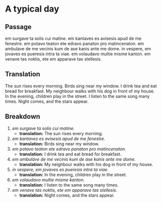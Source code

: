 # A typical day

## Passage

em surgave ta solis cui matine.
em kantaves es avisesis apud de me fenestre.
em potavo teaton ete edravo panaton pro matincenaton.
em ambulave de me vecinis kum de ase kanis ante me dome.
in vespere, em jovaves es pueresis intra ta viae.
em volaudavo multie misme kanton.
em venave tas noktis, ete em apparave tas stellesis.

## Translation

The sun rises every morning.
Birds sing near my window.
I drink tea and eat bread for breakfast.
My neighbour walks with his dog in front of my house.
In the evening, children play in the street.
I listen to the same song many times.
Night comes, and the stars appear.

## Breakdown

1. _em surgave ta solis cui matine._
    - **translation:** The sun rises every morning.
1. _em kantaves es avisesis apud de me fenestre._
    - **translation:** Birds sing near my window.
1. _em potavo teaton ete edravo panaton pro matincenaton._
    - **translation:** I drink tea and eat bread for breakfast.
1. _em ambulave de me vecinis kum de ase kanis ante me dome._
    - **translation:** My neighbour walks with his dog in front of my house.
1. _in vespere, em jovaves es pueresis intra ta viae._
    - **translation:** In the evening, children play in the street.
1. _em volaudavo multie misme kanton._
    - **translation:** I listen to the same song many times.
1. _em venave tas noktis, ete em apparave tas stellesis._
    - **translation:** Night comes, and the stars appear.
